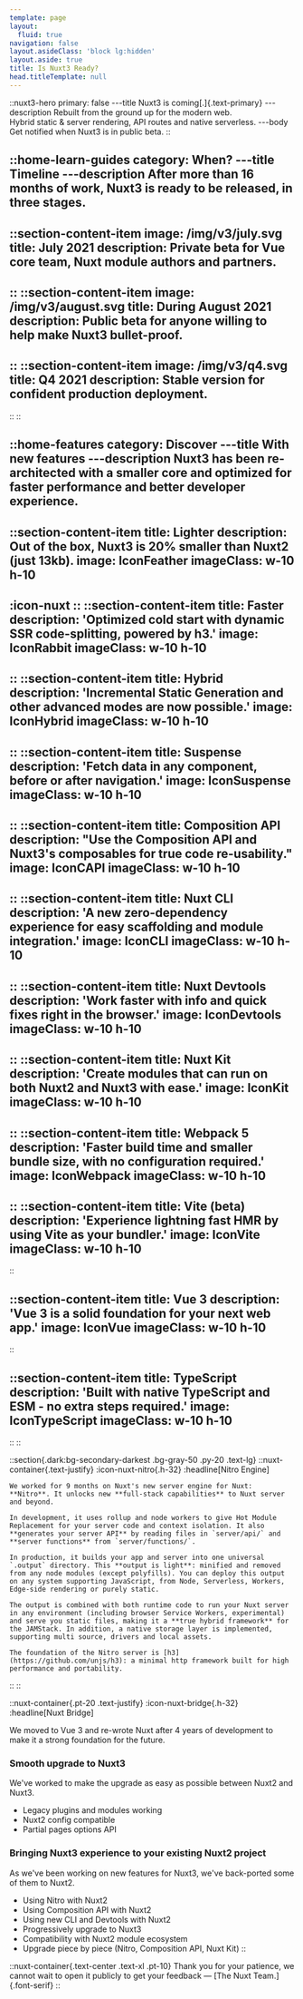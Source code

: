 ```yaml
---
template: page
layout:
  fluid: true
navigation: false
layout.asideClass: 'block lg:hidden'
layout.aside: true
title: Is Nuxt3 Ready?
head.titleTemplate: null
---
```


::nuxt3-hero
primary: false
---title
Nuxt3 is coming[.]{.text-primary}
---description
Rebuilt from the ground up for the modern web.<br>
Hybrid static & server rendering, API routes and native serverless.
---body
Get notified when Nuxt3 is in public beta.
::

::home-learn-guides
category: When?
---title
Timeline
---description
After more than 16 months of work, Nuxt3 is ready to be released, in three stages.
---

  ::section-content-item
  image: /img/v3/july.svg
  title: July 2021
  description: Private beta for Vue core team, Nuxt module authors and partners.
  ---
  ::
  ::section-content-item
  image: /img/v3/august.svg
  title: During August 2021
  description: Public beta for anyone willing to help make Nuxt3 bullet-proof.
  ---
  ::
  ::section-content-item
  image: /img/v3/q4.svg
  title: Q4 2021
  description: Stable version for confident production deployment.
  ---
  ::
::

::home-features
category: Discover
---title
With new features
---description
Nuxt3 has been re-architected with a smaller core and optimized for faster performance and better developer experience.
---
  ::section-content-item
  title: Lighter
  description: Out of the box, Nuxt3 is 20% smaller than Nuxt2 (just 13kb).
  image: IconFeather
  imageClass: w-10 h-10
  ---
  :icon-nuxt
  ::
  ::section-content-item
  title: Faster
  description: 'Optimized cold start with dynamic SSR code-splitting, powered by h3.'
  image: IconRabbit
  imageClass: w-10 h-10
  ---
  ::
  ::section-content-item
  title: Hybrid
  description: 'Incremental Static Generation and other advanced modes are now possible.'
  image: IconHybrid
  imageClass: w-10 h-10
  ---
  ::
  ::section-content-item
  title: Suspense
  description: 'Fetch data in any component, before or after navigation.'
  image: IconSuspense
  imageClass: w-10 h-10
  ---
  ::
  ::section-content-item
  title: Composition API
  description: "Use the Composition API and Nuxt3's composables for true code re-usability."
  image: IconCAPI
  imageClass: w-10 h-10
  ---
  ::
  ::section-content-item
  title: Nuxt CLI
  description: 'A new zero-dependency experience for easy scaffolding and module integration.'
  image: IconCLI
  imageClass: w-10 h-10
  ---
  ::
  ::section-content-item
  title: Nuxt Devtools
  description: 'Work faster with info and quick fixes right in the browser.'
  image: IconDevtools
  imageClass: w-10 h-10
  ---
  ::
  ::section-content-item
  title: Nuxt Kit
  description: 'Create modules that can run on both Nuxt2 and Nuxt3 with ease.'
  image: IconKit
  imageClass: w-10 h-10
  ---
  ::
  ::section-content-item
  title: Webpack 5
  description: 'Faster build time and smaller bundle size, with no configuration required.'
  image: IconWebpack
  imageClass: w-10 h-10
  ---
  ::
  ::section-content-item
  title: Vite (beta)
  description: 'Experience lightning fast HMR by using Vite as your bundler.'
  image: IconVite
  imageClass: w-10 h-10
  ---
  ::

  ::section-content-item
  title: Vue 3
  description: 'Vue 3 is a solid foundation for your next web app.'
  image: IconVue
  imageClass: w-10 h-10
  ---
  ::

  ::section-content-item
  title: TypeScript
  description: 'Built with native TypeScript and ESM - no extra steps required.'
  image: IconTypeScript
  imageClass: w-10 h-10
  ---
  ::
::

::section{.dark:bg-secondary-darkest .bg-gray-50 .py-20 .text-lg}
  ::nuxt-container{.text-justify}
    :icon-nuxt-nitro{.h-32}
    :headline[Nitro Engine]

    We worked for 9 months on Nuxt's new server engine for Nuxt: **Nitro**. It unlocks new **full-stack capabilities** to Nuxt server and beyond.

    In development, it uses rollup and node workers to give Hot Module Replacement for your server code and context isolation. It also **generates your server API** by reading files in `server/api/` and **server functions** from `server/functions/`.

    In production, it builds your app and server into one universal `.output` directory. This **output is light**: minified and removed from any node modules (except polyfills). You can deploy this output on any system supporting JavaScript, from Node, Serverless, Workers, Edge-side rendering or purely static.

    The output is combined with both runtime code to run your Nuxt server in any environment (including browser Service Workers, experimental) and serve you static files, making it a **true hybrid framework** for the JAMStack. In addition, a native storage layer is implemented, supporting multi source, drivers and local assets.

    The foundation of the Nitro server is [h3](https://github.com/unjs/h3): a minimal http framework built for high performance and portability.
  ::
::

::nuxt-container{.pt-20 .text-justify}
:icon-nuxt-bridge{.h-32}
:headline[Nuxt Bridge]

We moved to Vue 3 and re-wrote Nuxt after 4 years of development to make it a strong foundation for the future.

### Smooth upgrade to Nuxt3

We've worked to make the upgrade as easy as possible between Nuxt2 and Nuxt3.

- Legacy plugins and modules working
- Nuxt2 config compatible
- Partial pages options API

### Bringing Nuxt3 experience to your existing Nuxt2 project

As we've been working on new features for Nuxt3, we've back-ported some of them to Nuxt2.

- Using Nitro with Nuxt2
- Using Composition API with Nuxt2
- Using new CLI and Devtools with Nuxt2
- Progressively upgrade to Nuxt3
- Compatibility with Nuxt2 module ecosystem
- Upgrade piece by piece (Nitro, Composition API, Nuxt Kit)
::

::nuxt-container{.text-center .text-xl .pt-10}
Thank you for your patience, we cannot wait to open it publicly to get your feedback — [The Nuxt Team.]{.font-serif}
::
